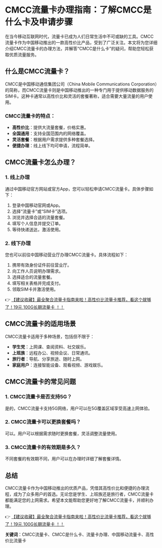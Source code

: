 # CMCC流量卡办理指南：了解CMCC是什么卡及申请步骤

在当今移动互联网时代，流量卡已成为人们日常生活中不可或缺的工具。CMCC流量卡作为中国移动推出的一款高性价比产品，受到了广泛关注。本文将为您详细介绍CMCC流量卡的办理方法，并解答“CMCC是什么卡”的疑问，帮助您轻松获取优质流量服务。

## 什么是CMCC流量卡？

CMCC是中国移动通信集团公司（China Mobile Communications Corporation）的简称，而CMCC流量卡则是中国移动推出的一种专门用于提供移动数据服务的SIM卡。这种卡通常以高性价比和灵活的套餐著称，适合需要大量流量的用户使用。

### CMCC流量卡的特点：
- **高性价比**：提供大流量套餐，价格实惠。
- **全国通用**：支持全国范围内的网络覆盖。
- **灵活套餐**：根据用户需求提供多种套餐选择。
- **便捷办理**：线上线下均可申请，流程简单。

## CMCC流量卡怎么办理？

### 1. 线上办理
通过中国移动官方网站或官方App，您可以轻松申请CMCC流量卡。具体步骤如下：
1. 登录中国移动官网或App。
2. 选择“流量卡”或“SIM卡”选项。
3. 浏览并选择合适的流量套餐。
4. 填写个人信息并提交订单。
5. 等待快递送达，激活使用。

### 2. 线下办理
您也可以前往中国移动营业厅办理CMCC流量卡。具体流程如下：
1. 携带有效身份证件前往营业厅。
2. 向工作人员说明办理需求。
3. 选择适合的流量套餐。
4. 填写相关表格并完成支付。
5. 领取SIM卡并激活使用。

👉 [【建议收藏】最全聚合流量卡指南来啦！高性价比流量卡推荐，看这个就够了！19元 100G长期流量卡 ！！](https://bit.ly/Liuliangka)

## CMCC流量卡的适用场景

CMCC流量卡适用于多种场景，包括但不限于：
- **学生党**：上网课、查阅资料、社交娱乐。
- **上班族**：远程办公、视频会议、日常通讯。
- **旅行者**：导航、分享旅途、随时上网。
- **家庭用户**：连接智能设备、观看视频、游戏娱乐。

## CMCC流量卡的常见问题

### 1. CMCC流量卡是否支持5G？
是的，CMCC流量卡支持5G网络，用户可以在5G覆盖区域享受高速上网体验。

### 2. CMCC流量卡可以更换套餐吗？
可以。用户可以根据需求随时更换套餐，灵活调整流量使用。

### 3. CMCC流量卡的有效期是多久？
不同套餐的有效期不同，用户可以在办理时详细了解套餐详情。

## 总结

CMCC流量卡作为中国移动推出的优质产品，凭借其高性价比和便捷的办理流程，成为了众多用户的首选。无论您是学生、上班族还是旅行者，CMCC流量卡都能满足您的上网需求。希望本文能帮助您更好地了解CMCC流量卡，并顺利办理。

👉 [【建议收藏】最全聚合流量卡指南来啦！高性价比流量卡推荐，看这个就够了！19元 100G长期流量卡 ！！](https://bit.ly/Liuliangka)

**关键词**：CMCC流量卡、CMCC是什么卡、流量卡办理、中国移动流量卡、高性价比流量卡